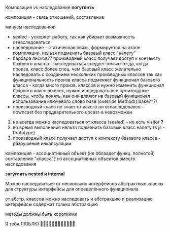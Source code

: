 Композиция vs наследование **погуглить**

композиция - связь отношений, составление

минусы наследования:
- sealed - ускоряет работу, так как убирает возможность отнаследоваться
- наследование - статическая связь, формируется на этапе компиляции. нельзя подменить базовый класс "налету"
- барбара лисков?? производный класс получает доступ к контексту базового класса - наследоваться следует только тогда, когда произв. класс более спец. чем базовый класс
  желательно наследовать с созданием нескольких производных классов
  так как функциональность произв класса подменяет функционал базового класса - когда много произв. классов и нужно изменить функционал базового класс во всех, нужно исследовать все производные классы, чтобы понять, как они влияют на базовый функционал
  использование ключевого слово base (override Method():base???)
- производный класс не знает от какого он отнаследовался - downcast без предварительного upcast-а невозможен

1) не всегда можно наследоваться от класса (sealed) - но есть visitor **?**
2) во время выполнения нельзя подменить базовый класс налету (в js - Prototype)
3) производный класс получает доступ к контексту базового класса - разрушение инкапсуляции

композиция - ассоциативный объект (не облаадет функц. полнотой)
составление "класса"? из ассоциативных объектов вместо наследования

**загуглить nested и internal**

Можно наследоваться от нескольких интерфейсов
абстрактные классы для структуры
интерфейсы для определённого функционала

от абстр. классов можно наследовать и абстракцию и реализацию
интерфейсы содержат только абстракцию

методы должны быть короткими

Я тебя ЛЮБЛЮ 💛💛💛💛💛💛💛💛💛💛💛💛